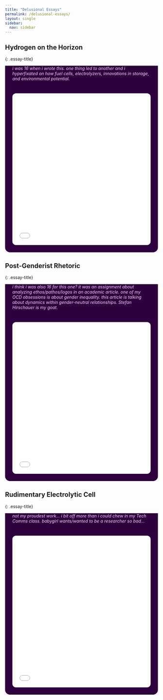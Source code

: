```yaml
---
title: "Delusional Essays"
permalink: /delusional-essays/
layout: single
sidebar:
  nav: sidebar
---
```


<style>
.essay-title {
  font-size: 1.75rem;
  margin-bottom: 0.5rem;
  background-color: #2e003e;
  padding: 1rem 1.5rem;
  border-top-left-radius: 1rem;
  border-top-right-radius: 1rem;
  color: white;
  max-width: 700px;
  margin: 2rem auto 0 auto;
}

.essay-meta {
  background-color: #2e003e;
  color: #ffccff;
  font-style: italic;
  padding: 0 1.5rem 1rem;
  max-width: 700px;
  margin: 0 auto;
}

.essay-frame-container {
  background-color: #2e003e;
  padding: 1.5rem;
  border-bottom-left-radius: 1rem;
  border-bottom-right-radius: 1rem;
  max-width: 700px;
  margin: 0 auto 2rem auto;
  box-sizing: border-box;
}

iframe {
  width: 100%;
  height: 500px;
  border: none;
  border-radius: 0.75rem;
}
</style>

## Hydrogen on the Horizon
{: .essay-title}

<div class="essay-meta">
i was 16 when i wrote this. one thing led to another and i hyperfixated on how fuel cells, electrolyzers, innovations in storage, and environmental potential.
</div>

<div class="essay-frame-container">
  <iframe src="/assets/essays/hydrogen-onthe-horizon.pdf"></iframe>
</div>

## Post-Genderist Rhetoric
{: .essay-title}

<div class="essay-meta">
i think i was also 16 for this one? it was an assignment about analyzing ethos/pathos/logos in an academic article. one of my OCD obsessions is about gender inequality. this article is talking about dynamics within gender-neutral relationships. Stefan Hirschauer is my goat.
</div>

<div class="essay-frame-container">
  <iframe src="/assets/essays/rhetoric_on_postgenderist_relationships.pdf"></iframe>
</div>

## Rudimentary Electrolytic Cell
{: .essay-title}

<div class="essay-meta">
not my proudest work... i bit off more than i could chew in my Tech Comms class. babygirl wants/wanted to be a researcher so bad...
</div>

<div class="essay-frame-container">
  <iframe src="/assets/essays/rudimentary-electrolytic-cell.pdf"></iframe>
</div>
